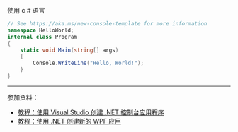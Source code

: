

使用 c # 语言

```csharp
// See https://aka.ms/new-console-template for more information
namespace HelloWorld;
internal class Program
{
    static void Main(string[] args)
    {
        Console.WriteLine("Hello, World!");
    }
}
```







---------------

参加资料：
- [教程：使用 Visual Studio 创建 .NET 控制台应用程序](https://learn.microsoft.com/zh-cn/dotnet/core/tutorials/with-visual-studio?pivots=dotnet-8-0)
- [教程：使用 .NET 创建新的 WPF 应用](https://learn.microsoft.com/zh-cn/dotnet/desktop/wpf/get-started/create-app-visual-studio?view=netdesktop-8.0)